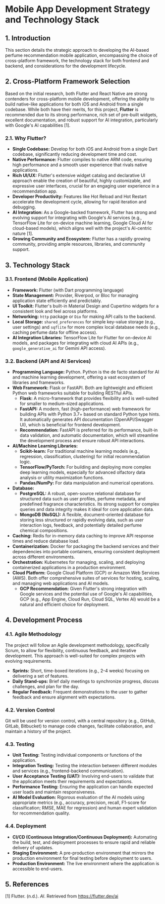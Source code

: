 # Mobile App Development Strategy and Technology Stack

## 1. Introduction

This section details the strategic approach to developing the AI-based perfume recommendation mobile application, encompassing the choice of cross-platform framework, the technology stack for both frontend and backend, and considerations for the development lifecycle.

## 2. Cross-Platform Framework Selection

Based on the initial research, both Flutter and React Native are strong contenders for cross-platform mobile development, offering the ability to build native-like applications for both iOS and Android from a single codebase. While both have their merits, for this project, **Flutter** is recommended due to its strong performance, rich set of pre-built widgets, excellent documentation, and robust support for AI integration, particularly with Google's AI capabilities [1].

### 2.1. Why Flutter?

*   **Single Codebase:** Develop for both iOS and Android from a single Dart codebase, significantly reducing development time and cost.
*   **Native Performance:** Flutter compiles to native ARM code, ensuring high performance and a smooth user experience that rivals native applications.
*   **Rich UI/UX:** Flutter's extensive widget catalog and declarative UI approach enable the creation of beautiful, highly customizable, and expressive user interfaces, crucial for an engaging user experience in a recommendation app.
*   **Developer Productivity:** Features like Hot Reload and Hot Restart accelerate the development cycle, allowing for rapid iteration and debugging.
*   **AI Integration:** As a Google-backed framework, Flutter has strong and evolving support for integrating with Google's AI services (e.g., TensorFlow Lite for on-device machine learning, Google Cloud AI for cloud-based models), which aligns well with the project's AI-centric nature [1].
*   **Growing Community and Ecosystem:** Flutter has a rapidly growing community, providing ample resources, libraries, and community support.

## 3. Technology Stack

### 3.1. Frontend (Mobile Application)

*   **Framework:** Flutter (with Dart programming language)
*   **State Management:** Provider, Riverpod, or Bloc for managing application state efficiently and predictably.
*   **UI Toolkit:** Flutter's built-in Material Design and Cupertino widgets for a consistent look and feel across platforms.
*   **Networking:** `http` package or `Dio` for making API calls to the backend.
*   **Local Storage:** `shared_preferences` for simple key-value storage (e.g., user settings) and `sqflite` for more complex local database needs (e.g., caching perfume data for offline access).
*   **AI Integration Libraries:** TensorFlow Lite for Flutter for on-device AI models, and packages for integrating with cloud AI APIs (e.g., `google_generative_ai` for Gemini API access).

### 3.2. Backend (API and AI Services)

*   **Programming Language:** Python. Python is the de facto standard for AI and machine learning development, offering a vast ecosystem of libraries and frameworks.
*   **Web Framework:** Flask or FastAPI. Both are lightweight and efficient Python web frameworks suitable for building RESTful APIs.
    *   **Flask:** A micro-framework that provides flexibility and is well-suited for smaller to medium-sized applications.
    *   **FastAPI:** A modern, fast (high-performance) web framework for building APIs with Python 3.7+ based on standard Python type hints. It automatically generates API documentation (OpenAPI/Swagger UI), which is beneficial for frontend development.
    *   **Recommendation:** FastAPI is preferred for its performance, built-in data validation, and automatic documentation, which will streamline the development process and ensure robust API interactions.
*   **AI/Machine Learning Libraries:**
    *   **Scikit-learn:** For traditional machine learning models (e.g., regression, classification, clustering) for initial recommendation logic.
    *   **TensorFlow/PyTorch:** For building and deploying more complex deep learning models, especially for advanced olfactory data analysis or utility maximization functions.
    *   **Pandas/NumPy:** For data manipulation and numerical operations.
*   **Database:**
    *   **PostgreSQL:** A robust, open-source relational database for structured data such as user profiles, perfume metadata, and predefined fragrance characteristics. Its strong support for complex queries and data integrity makes it ideal for core application data.
    *   **MongoDB (NoSQL):** A flexible, document-oriented database for storing less structured or rapidly evolving data, such as user interaction logs, feedback, and potentially detailed perfume chemical compositions.
*   **Caching:** Redis for in-memory data caching to improve API response times and reduce database load.
*   **Containerization:** Docker for packaging the backend services and their dependencies into portable containers, ensuring consistent deployment across different environments.
*   **Orchestration:** Kubernetes for managing, scaling, and deploying containerized applications in a production environment.
*   **Cloud Platform:** Google Cloud Platform (GCP) or Amazon Web Services (AWS). Both offer comprehensive suites of services for hosting, scaling, and managing web applications and AI models.
    *   **GCP Recommendation:** Given Flutter's strong integration with Google services and the potential use of Google's AI capabilities, GCP (e.g., App Engine, Cloud Run, Cloud SQL, Vertex AI) would be a natural and efficient choice for deployment.

## 4. Development Process

### 4.1. Agile Methodology

The project will follow an Agile development methodology, specifically Scrum, to allow for flexibility, continuous feedback, and iterative development. This approach is well-suited for complex projects with evolving requirements.

*   **Sprints:** Short, time-boxed iterations (e.g., 2-4 weeks) focusing on delivering a set of features.
*   **Daily Stand-ups:** Brief daily meetings to synchronize progress, discuss challenges, and plan for the day.
*   **Regular Feedback:** Frequent demonstrations to the user to gather feedback and ensure alignment with expectations.

### 4.2. Version Control

Git will be used for version control, with a central repository (e.g., GitHub, GitLab, Bitbucket) to manage code changes, facilitate collaboration, and maintain a history of the project.

### 4.3. Testing

*   **Unit Testing:** Testing individual components or functions of the application.
*   **Integration Testing:** Testing the interaction between different modules and services (e.g., frontend-backend communication).
*   **User Acceptance Testing (UAT):** Involving end-users to validate that the application meets their requirements and expectations.
*   **Performance Testing:** Ensuring the application can handle expected user loads and maintain responsiveness.
*   **AI Model Evaluation:** Rigorous evaluation of the AI models using appropriate metrics (e.g., accuracy, precision, recall, F1-score for classification; RMSE, MAE for regression) and human expert validation for recommendation quality.

### 4.4. Deployment

*   **CI/CD (Continuous Integration/Continuous Deployment):** Automating the build, test, and deployment processes to ensure rapid and reliable delivery of updates.
*   **Staging Environment:** A pre-production environment that mirrors the production environment for final testing before deployment to users.
*   **Production Environment:** The live environment where the application is accessible to end-users.

## 5. References

[1] Flutter. (n.d.). *AI*. Retrieved from https://flutter.dev/ai

